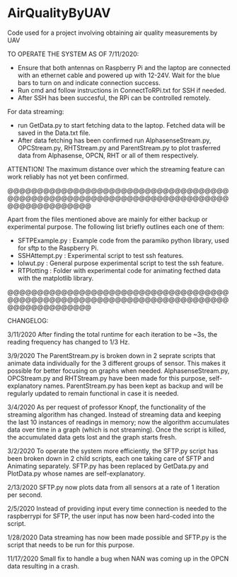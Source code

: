 # AirQualityByUAV
Code used for a project involving obtaining air quality measurements by UAV

TO OPERATE THE SYSTEM AS OF 7/11/2020:

- Ensure that both antennas on Raspberry Pi and the laptop are connected with an ethernet cable and powered up with 12-24V. Wait for the blue bars to turn on and indicate connection success.
- Run cmd and follow instructions in ConnectToRPi.txt for SSH if needed.
- After SSH has been succesful, the RPi can be controlled remotely.

For data streaming:
- run GetData.py to start fetching data to the laptop. Fetched data will be saved in the Data.txt file.
- After data fetching has been confirmed run AlphasenseStream.py, OPCStream.py, RHTStream.py and ParentStream.py to plot trasferred data from Alphasense, OPCN, RHT or all of them respectively.

ATTENTION! The maximum distance over which the streaming feature can work reliably has not yet been confirmed.

@@@@@@@@@@@@@@@@@@@@@@@@@@@@@@@@@@@@@@@@@@@@@@@@@@@@@@@@@@@@@@@@@@@@@@@@@@@@@@@@@@@@@@@@

Apart from the files mentioned above are mainly for either backup or experimental purpose.
The following list briefly outlines each one of them:

- SFTPExample.py                    : Example code from the paramiko python library, used for sftp to the Raspberry Pi.
- SSHAttempt.py                      : Experimental script to test ssh features.
- lolwut.py                                : General purpose experimental script to test the ssh feature.
- RTPlotting                              : Folder with experimental code for animating fecthed data with the matplotlib library.



@@@@@@@@@@@@@@@@@@@@@@@@@@@@@@@@@@@@@@@@@@@@@@@@@@@@@@@@@@@@@@@@@@@@@@@@@@@@@@@@@@@@@@@@

CHANGELOG:

3/11/2020
After finding the total runtime for each iteration to be ~3s, the reading frequency has changed to 1/3 Hz.

3/9/2020
The ParentStream.py is broken down in 2 seprate scripts that animate data individually for the 3 different groups of sensor. This makes it possible for better focusing on graphs when needed. AlphasenseStream.py, OPCStream.py and RHTStream.py have been made for this purpose, self-explanatory
names. ParentStream.py has been kept as backup and will be regularly updated to remain functional in case it is needed.

3/4/2020
As per request of professor Knopf, the functionality of the streaming algorithm has changed. Instead of streaming data and keeping the last 10 instances of readings in memory; now the algorithm accumulates data over time in a graph (which is not streaming). 
Once the script is killed, the accumulated data gets lost and the graph starts fresh.

3/2/2020
To operate the system more efficiently, the SFTP.py script has been broken down in 2 child scripts, each one taking care of SFTP and Animating separately. SFTP.py has been replaced by GetData.py and PlotData.py whose names are self-explanatory.

2/13/2020
SFTP.py now plots data from all sensors at a rate of 1 iteration per second.

2/5/2020
Instead of providing input every time connection is needed to the raspberrypi for SFTP, the user input has now been hard-coded into the script.

1/28/2020
Data streaming has now been made possible and SFTP.py is the script that needs to be run for this purpose.

11/17/2020
Small fix to handle a bug when NAN was coming up in the OPCN data resulting in a crash.
